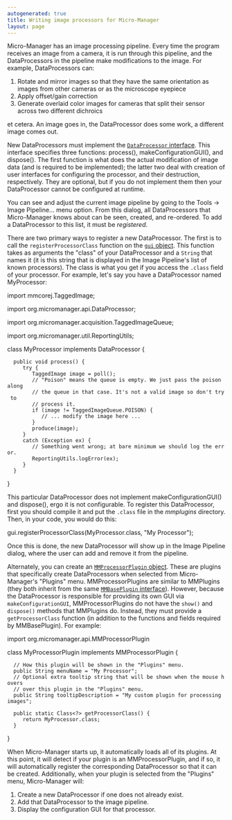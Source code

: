 ```yaml
---
autogenerated: true
title: Writing image processors for Micro-Manager
layout: page
---
```


Micro-Manager has an image processing pipeline. Every time the program
receives an image from a camera, it is run through this pipeline, and
the DataProcessors in the pipeline make modifications to the image. For
example, DataProcessors can:

1.  Rotate and mirror images so that they have the same orientation as
    images from other cameras or as the microscope eyepiece
2.  Apply offset/gain correction
3.  Generate overlaid color images for cameras that split their sensor
    across two different dichroics

et cetera. An image goes in, the DataProcessor does some work, a
different image comes out.

New DataProcessors must implement the [`DataProcessor`
interface](https://valelab.ucsf.edu/trac/micromanager/browser/mmstudio/src/org/micromanager/api/DataProcessor.java).
This interface specifies three functions: process(),
makeConfigurationGUI(), and dispose(). The first function is what does
the actual modification of image data (and is required to be
implemented); the latter two deal with creation of user interfaces for
configuring the processor, and their destruction, respectively. They are
optional, but if you do not implement them then your DataProcessor
cannot be configured at runtime.

You can see and adjust the current image pipeline by going to the Tools
-&gt; Image Pipeline... menu option. From this dialog, all
DataProcessors that Micro-Manager knows about can be seen, created, and
re-ordered. To add a DataProcessor to this list, it must be
*registered*.

There are two primary ways to register a new DataProcessor. The first is
to call the `registerProcessorClass` function on the [`gui`
object](https://valelab.ucsf.edu/trac/micromanager/browser/mmstudio/src/org/micromanager/api/ScriptInterface.java).
This function takes as arguments the "class" of your DataProcessor and a
`String` that names it (it is this string that is displayed in the Image
Pipeline's list of known processors). The class is what you get if you
access the `.class` field of your processor. For example, let's say you
have a DataProcessor named MyProcessor:

<div class="source">

import mmcorej.TaggedImage;

import org.micromanager.api.DataProcessor;

import org.micromanager.acquisition.TaggedImageQueue;

import org.micromanager.util.ReportingUtils;

class MyProcessor implements DataProcessor {

`  public void process() {`  
`     try {`  
`        TaggedImage image = poll();`  
`        // "Poison" means the queue is empty. We just pass the poison along`  
`        // the queue in that case. It's not a valid image so don't try to `  
`        // process it.`  
`        if (image != TaggedImageQueue.POISON) {`  
`           // ... modify the image here ...`  
`        }`  
`        produce(image);`  
`     }`  
`     catch (Exception ex) {`  
`        // Something went wrong; at bare minimum we should log the error.`  
`        ReportingUtils.logError(ex);`  
`     }  `  
`  }`

}

</div>

This particular DataProcessor does not implement makeConfigurationGUI()
and dispose(), ergo it is not configurable. To register this
DataProcessor, first you should compile it and put the `.class` file in
the *mmplugins* directory. Then, in your code, you would do this:

<div class="source">

gui.registerProcessorClass(MyProcessor.class, "My Processor");

</div>

Once this is done, the new DataProcessor will show up in the Image
Pipeline dialog, where the user can add and remove it from the pipeline.

Alternately, you can create an [`MMProcessorPlugin`
object](https://valelab.ucsf.edu/trac/micromanager/browser/mmstudio/src/org/micromanager/api/MMProcessorPlugin.java).
These are plugins that specifically create DataProcessors when selected
from Micro-Manager's "Plugins" menu. MMProcessorPlugins are similar to
MMPlugins (they both inherit from the same [`MMBasePlugin`
interface](https://valelab.ucsf.edu/trac/micromanager/browser/mmstudio/src/org/micromanager/api/MMBasePlugin.java)).
However, because the DataProcessor is responsible for providing its own
GUI via `makeConfigurationGUI`, MMProcessorPlugins do not have the
`show()` and `dispose()` methods that MMPlugins do. Instead, they must
provide a `getProcessorClass` function (in addition to the functions and
fields required by MMBasePlugin). For example:

<div class="source">

import org.micromanager.api.MMProcessorPlugin

class MyProcessorPlugin implements MMProcessorPlugin {

`  // How this plugin will be shown in the "Plugins" menu. `  
`  public String menuName = "My Processor";`  
`  // Optional extra tooltip string that will be shown when the mouse hovers`  
`  // over this plugin in the "Plugins" menu.`  
`  public String tooltipDescription = "My custom plugin for processing images";`

`  public static Class<?> getProcessorClass() {`  
`     return MyProcessor.class;`  
`  }  `

}

</div>

When Micro-Manager starts up, it automatically loads all of its plugins.
At this point, it will detect if your plugin is an MMProcessorPlugin,
and if so, it will automatically register the corresponding
DataProcessor so that it can be created. Additionally, when your plugin
is selected from the "Plugins" menu, Micro-Manager will:

1.  Create a new DataProcessor if one does not already exist.
2.  Add that DataProcessor to the image pipeline.
3.  Display the configuration GUI for that processor.
